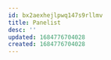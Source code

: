 ```yaml
---
id: bx2aexhejlpwq147s9rllmv
title: Panelist
desc: ''
updated: 1684776704028
created: 1684776704028
---
```

